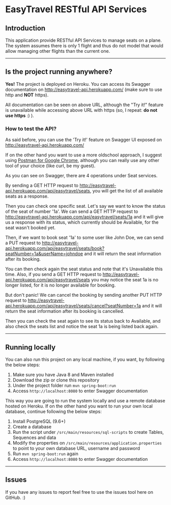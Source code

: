 # EasyTravel RESTful API Services

## Introduction
This application provide RESTful API Services to manage seats on a plane. The system assumes there is only 1 flight and thus do not model that would allow managing other flights than the current one.

---
## Is the project running anywhere?
**Yes!** The project is deployed on Heroku. You can access its Swagger documentation on http://easytravel-api.herokuapp.com/ (make sure to use http and **NOT** https).

All documentation can be seen on above URL, although the "Try it!" feature is unavailable while accessing above URL with https (so, I repeat: **do not use https** :) ).

### How to test the API?

As said before, you can use the 'Try it!' feature on Swagger UI exposed on http://easytravel-api.herokuapp.com/

If on the other hand you want to use a more oldschool approach, I suggest using [Postman for Google Chrome](https://chrome.google.com/webstore/detail/postman/fhbjgbiflinjbdggehcddcbncdddomop), although you can really use any other tool of your choice (like curl, be my guest).

As you can see on Swagger, there are 4 operations under Seat services.

By sending a GET HTTP request to http://easytravel-api.herokuapp.com/api/easytravel/seats, you will get the list of all available seats as a response.

Then you can check one specific seat. Let's say we want to know the status of the seat of number '1a'. We can send a GET HTTP request to http://easytravel-api.herokuapp.com/api/easytravel/seats/1a and it will give us a response with its status, which currently should be Available, for the seat wasn't booked yet.

Then, if we want to book seat '1a' to some user like John Doe, we can send a PUT request to http://easytravel-api.herokuapp.com/api/easytravel/seats/book?seatNumber=1a&userName=johndoe and it will return the seat information after its booking.

You can then check again the seat status and note that it's Unavailable this time. Also, if you send a GET HTTP request to http://easytravel-api.herokuapp.com/api/easytravel/seats you may notice the seat 1a is no longer listed, for it is no longer available for booking.

But don't panic! We can cancel the booking by sending another PUT HTTP request to http://easytravel-api.herokuapp.com/api/easytravel/seats/cancel?seatNumber=1a and it will return the seat information after its booking is cancelled.

Then you can check the seat again to see its status back to Available, and also check the seats list and notice the seat 1a is being listed back again.

---
## Running locally

You can also run this project on any local machine, if you want, by following the below steps:

1. Make sure you have Java 8 and Maven installed
2. Download the zip or clone this repository
3. Under the project folder run ```mvn spring-boot:run```
4. Access ```http://localhost:8080``` to enter Swagger documentation

This way you are going to run the system locally and use a remote database hosted on Heroku. If on the other hand you want to run your own local database, continue following the below steps:

1. Install PostgreSQL (9.6+)
2. Create a database
3. Run the script under ```/src/main/resources/sql-scripts``` to create Tables, Sequences and data
4. Modify the properties on ```/src/main/resources/application.properties``` to point to your own database URL, username and password
5. Run ```mvn spring-boot:run``` again
6. Access ```http://localhost:8080``` to enter Swagger documentation

---
## Issues

If you have any issues to report feel free to use the issues tool here on GitHub. :)
